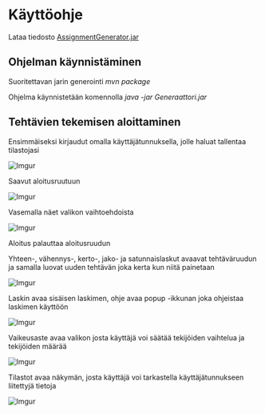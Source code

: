 # Käyttöohje

Lataa tiedosto [AssignmentGenerator.jar](https://github.com/mcpetri/AssignmentGenerator/releases/tag/1.0)

## Ohjelman käynnistäminen

Suoritettavan jarin generointi *mvn package*

Ohjelma käynnistetään komennolla *java -jar Generaattori.jar*

## Tehtävien tekemisen aloittaminen

Ensimmäiseksi kirjaudut omalla käyttäjätunnuksella, jolle haluat tallentaa tilastojasi

![Imgur](https://i.imgur.com/RMu19C9.png)

Saavut aloitusruutuun

![Imgur](https://i.imgur.com/OL5xtYL.png)

Vasemalla näet valikon vaihtoehdoista

![Imgur](https://i.imgur.com/wFqu9Nz.png)

Aloitus palauttaa aloitusruudun

Yhteen-, vähennys-, kerto-, jako- ja satunnaislaskut avaavat tehtäväruudun ja samalla luovat uuden tehtävän joka kerta kun niitä painetaan

![Imgur](https://i.imgur.com/JrPshdA.png)

Laskin avaa sisäisen laskimen, ohje avaa popup -ikkunan joka ohjeistaa laskimen käyttöön

![Imgur](https://i.imgur.com/ZfwgCgM.png)

Vaikeusaste avaa valikon josta käyttäjä voi säätää tekijöiden vaihtelua ja tekijöiden määrää

![Imgur](https://i.imgur.com/cy8kXxf.png)

Tilastot avaa näkymän, josta käyttäjä voi tarkastella käyttäjätunnukseen liitettyjä tietoja

![Imgur](https://i.imgur.com/Aj7dr7X.png)
